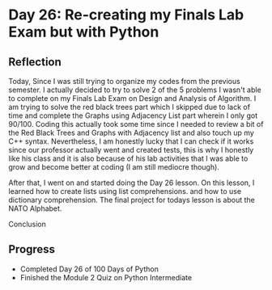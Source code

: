 # Day 26: Re-creating my Finals Lab Exam but with Python

## Reflection
  Today, Since I was still trying to organize my codes from the previous semester. I actually decided to try to solve 2 of the 5 problems I wasn't able to complete on my Finals Lab Exam on Design and Analysis of Algorithm. I am trying to solve the red black trees part which I skipped due to lack of time and complete the Graphs using Adjacency List part wherein I only got 90/100. Coding this actually took some time since I needed to review a bit of the Red Black Trees and Graphs with Adjacency list and also touch up my C++ syntax. Nevertheless, I am honestly lucky that I can check if it works since our professor actually went and created tests, this is why I honestly like his class and it is also because of his lab activities that I was able to grow and become better at coding (I am still mediocre though).

  After that, I went on and started doing the Day 26 lesson. On this lesson, I learned how to create lists using list comprehensions. and how to use dictionary comprehension. The final project for todays lesson is about the NATO Alphabet.

  Conclusion

## Progress
- Completed Day 26 of 100 Days of Python
- Finished the Module 2 Quiz on Python Intermediate